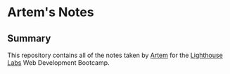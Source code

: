 # Artem's Notes

## Summary
This repository contains all of the notes taken by [Artem](https://github.com/aiefymenko) for the [Lighthouse Labs](https://www.lighthouselabs.ca/) Web Development Bootcamp.
